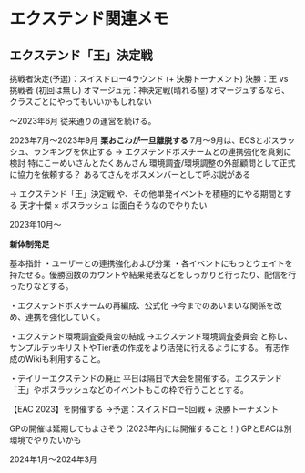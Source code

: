 # エクステンド関連メモ

## エクステンド「王」決定戦

挑戦者決定(予選)：スイスドロー4ラウンド (+ 決勝トーナメント)
決勝：王 vs 挑戦者 (初回は無し)
オマージュ元：神決定戦(晴れる屋)
オマージュするなら、クラスごとにやってもいいかもしれない

～2023年6月
従来通りの運営を続ける。

2023年7月～2023年9月
**栗おこわが一旦離脱する**
7月～9月は、ECSとボスラッシュ、ランキングを休止する
→ エクステンドボスチームとの連携強化を真剣に検討
特にこーめいさんとたくあんさん
環境調査/環境調整の外部顧問として正式に協力を依頼する？
あるてさんをボスメンバーとして呼ぶ説がある

→ エクステンド「王」決定戦 や、その他単発イベントを積極的にやる期間とする
天才十傑 × ボスラッシュ は面白そうなのでやりたい

2023年10月～

**新体制発足**

基本指針
・ユーザーとの連携強化および分業
・各イベントにもっとウェイトを持たせる。優勝回数のカウントや結果発表などをしっかりと行ったり、配信を行ったりなどする。

・エクステンドボスチームの再編成、公式化
→今までのあいまいな関係を改め、連携を強化していく。

・エクステンド環境調査委員会の結成
→エクステンド環境調査委員会 と称し、サンプルデッキリストやTier表の作成をより活発に行えるようにする。
有志作成のWikiも利用すること。

・デイリーエクステンドの廃止
平日は隔日で大会を開催する。エクステンド「王」やボスラッシュなどのイベントもこの枠で行うこととする。






【EAC 2023】を開催する
→予選：スイスドロー5回戦 + 決勝トーナメント

GPの開催は延期してもよさそう (2023年内には開催すること！)
GPとEACは別環境でやりたいかも

2024年1月～2024年3月
